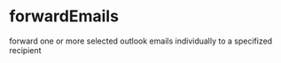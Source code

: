 # forwardEmails

forward one or more selected outlook emails individually to a specifized  recipient 
